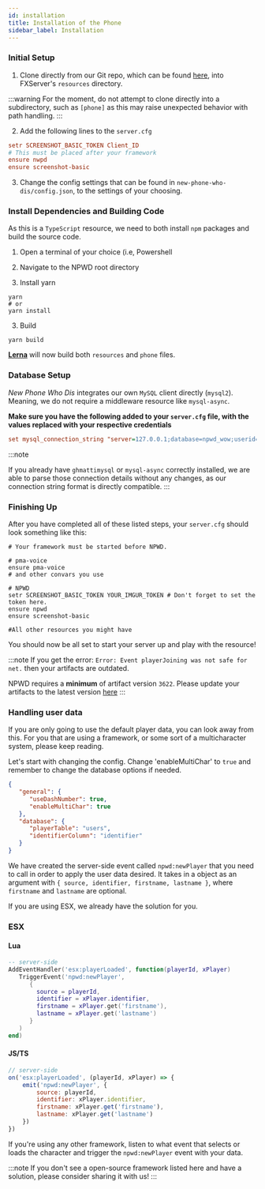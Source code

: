 ```yaml
---
id: installation
title: Installation of the Phone
sidebar_label: Installation
---
```

### Initial Setup
1. Clone directly from our Git repo, which can be found [here](https://github.com/project-error/new-phone-who-dis),
   into FXServer's `resources` directory.
   
:::warning
For the moment, do not attempt to clone directly into a subdirectory, such as `[phone]` as this
may raise unexpected behavior with path handling.
:::
   
2. Add the following lines to the `server.cfg`
```cfg
setr SCREENSHOT_BASIC_TOKEN Client_ID
# This must be placed after your framework
ensure nwpd
ensure screenshot-basic
```
3. Change the config settings that can be found in `new-phone-who-dis/config.json`, to
the settings of your choosing.
   
### Install Dependencies and Building Code
As this is a `TypeScript` resource, we need to both install `npm` packages and build the source
code.

1. Open a terminal of your choice (i.e, Powershell
2. Navigate to the NPWD root directory

3. Install yarn
```shell
yarn 
# or
yarn install
```

3. Build
```shell
yarn build 
```
[**Lerna**](https://github.com/lerna/lerna) will now build both `resources` and `phone` files.
   
### Database Setup
*New Phone Who Dis* integrates our own `MySQL` client directly (`mysql2`). Meaning, we do
not require a middleware resource like `mysql-async`.

**Make sure you have the following added to your `server.cfg` file, with the values 
replaced with your respective credentials** 

```cfg
set mysql_connection_string "server=127.0.0.1;database=npwd_wow;userid=dev;password=devlocal"
```

:::note

If you already have `ghmattimysql` or `mysql-async` correctly installed, we are able to parse
those connection details without any changes, as our connection string format is directly compatible.
:::

### Finishing Up

After you have completed all of these listed steps, your `server.cfg` should look something
like this:

```shell
# Your framework must be started before NPWD.

# pma-voice
ensure pma-voice
# and other convars you use

# NPWD
setr SCREENSHOT_BASIC_TOKEN YOUR_IMGUR_TOKEN # Don't forget to set the token here.
ensure npwd
ensure screenshot-basic

#All other resources you might have
```

You should now be all set to start your server up and play with the resource!


:::note
If you get the error: `Error: Event playerJoining was not safe for net.` then your artifacts are outdated.

NPWD requires a **minimum** of artifact version `3622`. Please update your artifacts to the latest version [here](https://runtime.fivem.net/artifacts/fivem/build_server_windows/master/?)
:::

### Handling user data
If you are only going to use the default player data, you can look away from this. For you that are using a framework, or some sort of a multicharacter system, please keep reading.

Let's start with changing the config. Change 'enableMultiChar' to `true` and remember to change the database options if needed.
```json
{
   "general": {
      "useDashNumber": true,
      "enableMultiChar": true
   },
   "database": {
      "playerTable": "users",
      "identifierColumn": "identifier"
   }
}
```

We have created the server-side event called `npwd:newPlayer` that you need to call in order to apply the user data desired. It takes in a object as an argument with `{ source, identifier, firstname, lastname }`, where `firstname` and `lastname` are optional.

If you are using ESX, we already have the solution for you.
### ESX
#### Lua
```lua
-- server-side
AddEventHandler('esx:playerLoaded', function(playerId, xPlayer)
   TriggerEvent('npwd:newPlayer', 
      { 
        source = playerId, 
        identifier = xPlayer.identifier, 
        firstname = xPlayer.get('firstname'),
        lastname = xPlayer.get('lastname')
      }
   )
end)
```

#### JS/TS
```js
// server-side
on('esx:playerLoaded', (playerId, xPlayer) => {
    emit('npwd:newPlayer', { 
        source: playerId, 
        identifier: xPlayer.identifier, 
        firstname: xPlayer.get('firstname'), 
        lastname: xPlayer.get('lastname') 
    })
})
```

If you're using any other framework, listen to what event that selects or loads the character and trigger the `npwd:newPlayer` event with your data.

:::note
If you don't see a open-source framework listed here and have a solution, please consider sharing it with us!
:::